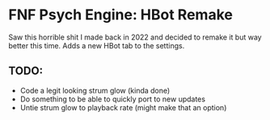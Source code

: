 # FNF Psych Engine: HBot Remake

Saw this horrible shit I made back in 2022 and decided to remake it but way better this time.
Adds a new HBot tab to the settings.

## TODO:
- Code a legit looking strum glow (kinda done)
- Do something to be able to quickly port to new updates
- Untie strum glow to playback rate (might make that an option)